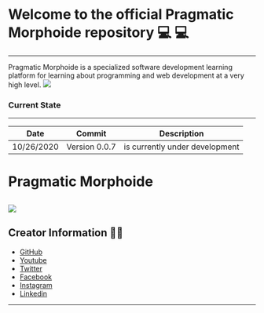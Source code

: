 # Welcome to the official Pragmatic Morphoide repository 💻 💻 
----------------------------------------------------------------------------------------------------
Pragmatic Morphoide is a specialized software development learning platform for learning about programming and web development at a very high level.
![](https://raw.githubusercontent.com/Zelechos/PragmaticMorphoide/master/src/Imagenes/ScreenPrag.png)
### Current State 
----------------------------------------------------------------------------------------------------
|  Date | Commit  | Description |
| ------------- | ------------- | ------------- |
| 10/26/2020  | Version 0.0.7  | is currently under development |


# Pragmatic Morphoide
![](https://raw.githubusercontent.com/Zelechos/PragmaticMorphoide/master/src/Imagenes/LoginLogo.png)
----------------------------------------------------------------------------------------------------
## Creator Information 👨‍💻
- [GitHub](https://github.com/Zelechos "GitHub")
- [Youtube](https://www.youtube.com/channel/UCQ1D3FO4ICg6SVivOTwIe4w?view_as=subscriber "Youtube")
- [Twitter](https://twitter.com/CoderPragmatic "Twitter")
- [Facebook](https://www.facebook.com/PragmaticCodersGroup "Facebook")
- [Instagram](https://www.instagram.com/zelechos/ "Instagram")
- [Linkedin](https://www.linkedin.com/in/alex-tumiri-huanca-6462851b0/ "Linkedin")
----------------------------------------------------------------------------------------------------
